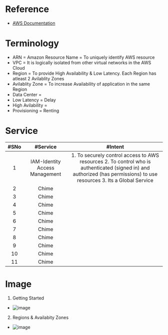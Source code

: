 # Reference
* [AWS Documentation](https://docs.aws.amazon.com/index.html)
# Terminology
* ARN = Amazon Resource Name = To uniquely identify AWS resource
* VPC = It is logically isolated from other virtual networks in the AWS Cloud
* Region = To provide High Availability & Low Latency. Each Region has atleast 2 Avilablity Zones
* Avilablity Zone = To increase Availability of application in the same Region
* Data Center = 
* Low Latency = Delay
* High Avilability = 
* Provisioning = Renting
# Service
|#SNo| #Service  | #Intent |
| :---:| :---: | :---: | 
|1| IAM-Identity Access Management | 1. To securely control access to AWS resources 2. To control who is authenticated (signed in) and authorized (has permissions) to use resources 3. Its a Global Service|
|2| Chime |  |
|3| Chime |  |
|4| Chime |  |
|5| Chime |  |
|6| Chime |  |
|7| Chime |  |
|8| Chime |  |
|9| Chime |  |
|10| Chime |  |
|11| Chime |  |

# Image
1. Getting Started
* ![image](https://user-images.githubusercontent.com/7721150/154119220-f8b76278-ed7f-402f-9c59-55e3505174f7.png)
2. Regions & Availabity Zones
* ![image](https://user-images.githubusercontent.com/7721150/174486366-ea69fd3f-db4d-4ca1-be76-36a4c9688aff.png)

